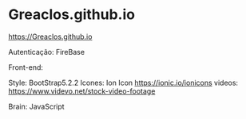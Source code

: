 # Greaclos.github.io
https://Greaclos.github.io

Autenticação: FireBase

Front-end: 

Style: BootStrap5.2.2
Icones: Ion Icon https://ionic.io/ionicons
videos: https://www.videvo.net/stock-video-footage

Brain: JavaScript
 
